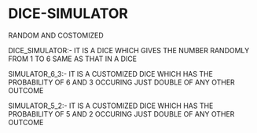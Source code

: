 # DICE-SIMULATOR
RANDOM AND COSTOMIZED

DICE_SIMULATOR:-
              IT IS A DICE WHICH GIVES THE NUMBER RANDOMLY FROM 1 TO 6 SAME AS THAT IN A DICE


SIMULATOR_6_3:-
              IT IS A CUSTOMIZED DICE WHICH HAS THE PROBABILITY OF 6 AND 3 OCCURING JUST DOUBLE OF ANY OTHER OUTCOME


SIMULATOR_5_2:-
              IT IS A CUSTOMIZED DICE WHICH HAS THE PROBABILITY OF 5 AND 2 OCCURING JUST DOUBLE OF ANY OTHER OUTCOME
